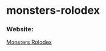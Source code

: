 # monsters-rolodex

### Website:

[Monsters Rolodex](https://alexander777kr.github.io/monsters-rolodex/ "Create react app Monsters Rolodex")
